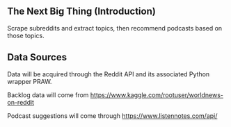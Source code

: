 ## The Next Big Thing (Introduction)

Scrape subreddits and extract topics, then recommend podcasts based on those topics.

## Data Sources

Data will be acquired through the Reddit API and its associated Python wrapper PRAW.

Backlog data will come from https://www.kaggle.com/rootuser/worldnews-on-reddit

Podcast suggestions will come through https://www.listennotes.com/api/